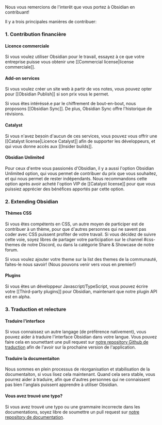 Nous vous remercions de l'interêt que vous portez à Obsidian en contribuant!

Il y a trois principales manières de contribuer:

### 1. Contribution financière

#### Licence commerciale

Si vous voulez utiliser Obsidian pour le travail, essayez à ce que votre entreprise puisse vous obtenir une [[Commercial license|license commerciale]].

#### Add-on services

Si vous voulez créer un site web à partir de vos notes, vous pouvez opter pour [[Obsidian Publish]] si son prix vous le permet.

Si vous êtes intéréssé.e par le chiffrement de bout-en-bout, nous proposons [[Obsidian Sync]]. De plus, Obsidian Sync offre l'historique de révisions.

#### Catalyst

Si vous n'avez besoin d'aucun de ces services, vous pouvez vous offrir  une [[Catalyst license|Licence Catalyst]] afin de supporter les développeurs, et qui vous donne accès aux [[Insider builds]].

#### Obsidian Unlimited

Pour ceux d'entre vous passionés d'Obsidian, il y a aussi l'option Obsidian Unlimited option, qui vous permet de contribuer du prix que vous souhaitez, et qui nous permet de rester indépendants. Nous recommandons cette option après avoir acheté l'option VIP de [[Catalyst license]] pour que vous puissiez apprécier des bénéfices apportés par cette option.

### 2. Extending Obsidian

#### Thèmes CSS 

Si vous êtes compétents en CSS, un autre moyen de participer est de contribuer à un thème, pour que d'autres personnes qui ne savent pas coder avec CSS puissent profiter de votre travail. Si vous décidez de suivre cette voie, soyez libres de partager votre participation sur le channel #css-themes de notre Discord, ou dans la catégorie Share & Showcase de notre forum.

Si vous voulez ajouter votre theme sur la list des themes de la communauté, faites-le nous savoir! (Nous pouvons venir vers vous en premier!)

#### Plugins

Si vous êtes un développeur Javascript/TypeScript, vous pouvez écrire votre [[Third-party plugins]] pour Obsidian, maintenant que notre plugin API est en alpha.

### 3. Traduction et relecture

#### Traduire l'interface

Si vous connaissez un autre langage (de préférence nativement), vous pouvez aider à traduire l'interface Obsidian dans votre langue. Vous pouvez faire cela en soumettant une pull request sur [notre repository Github de traduction](https://github.com/obsidianmd/obsidian-translations) afin de l'avoir sur la prochaine version de l'application.

#### Traduire la documentaiton 

Nous sommes en plein processus de réorganisation et stabilisation de la documentaiton, si vous lisez cela maintenant. Quand cela sera stable, vous pourrez aider à traduire, afin que d'autres personnes qui ne connaissent pas bien l'anglais puissent apprendre à utiliser Obsidian.

#### Vous avez trouvé une typo?

Si vous avez trouvé une typo ou une grammaire incorrecte dans les documentations, soyez libre de soumettre un pull request sur [notre repository de documentation](https://github.com/obsidianmd/obsidian-docs).
